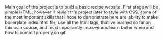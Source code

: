 Main goal of this project is to build a basic recipe website. 
First stage will be simple HTML, however ill revisit this project later to style with  CSS.
some of the most important skills that i hope to demonstrate here are: ability to make boilerplate index.html file; use all the html tags, that ive learned so far on this odin course, and most importantly improve and learn better when and how to commit properly on git.